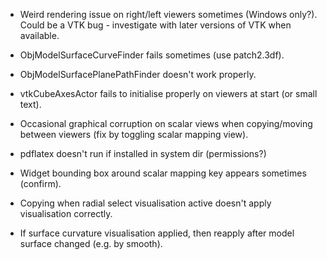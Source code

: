 - Weird rendering issue on right/left viewers sometimes (Windows only?).
  Could be a VTK bug - investigate with later versions of VTK when available.

- ObjModelSurfaceCurveFinder fails sometimes (use patch2.3df).
- ObjModelSurfacePlanePathFinder doesn't work properly.

- vtkCubeAxesActor fails to initialise properly on viewers at start (or small text).
- Occasional graphical corruption on scalar views when copying/moving between viewers (fix by toggling scalar mapping view).
- pdflatex doesn't run if installed in system dir (permissions?)
- Widget bounding box around scalar mapping key appears sometimes (confirm).

- Copying when radial select visualisation active doesn't apply visualisation correctly.
- If surface curvature visualisation applied, then reapply after model surface changed (e.g. by smooth).

